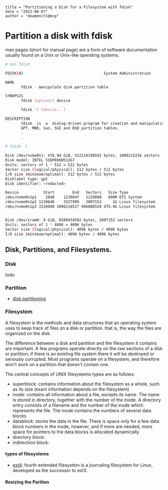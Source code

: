 ```
title = "Partitioning a Disk for a Filesystem with fdisk"
date = "2022-06-07"
author = "deamonctl@mcp"
```

# Partition a disk with fdisk
man pages (short for manual page) are a form of software documentation usually found on a Unix or Unix-like operating systems. 
```bash
# man fdisk 

FDISK(8)                                    System Administration                                    FDISK(8)

NAME
       fdisk - manipulate disk partition table

SYNOPSIS
       fdisk [options] device

       fdisk -l [device...]

DESCRIPTION
       fdisk  is  a  dialog-driven program for creation and manipulation of partition tables.  It understands
       GPT, MBR, Sun, SGI and BSD partition tables.
       .
       .
```

```bash
# fdisk -l

Disk /dev/nvme0n1: 476.94 GiB, 512110190592 bytes, 1000215216 sectors
Disk model: INTEL SSDPEKKW512G7                     
Units: sectors of 1 * 512 = 512 bytes
Sector size (logical/physical): 512 bytes / 512 bytes
I/O size (minimum/optimal): 512 bytes / 512 bytes
Disklabel type: gpt
Disk identifier: <redacted>

Device           Start        End   Sectors   Size Type
/dev/nvme0n1p1    2048    1230847   1228800   600M EFI System
/dev/nvme0n1p2 1230848    3327999   2097152     1G Linux filesystem
/dev/nvme0n1p3 3328000 1000214527 996886528 475.4G Linux filesystem


Disk /dev/zram0: 8 GiB, 8589934592 bytes, 2097152 sectors
Units: sectors of 1 * 4096 = 4096 bytes
Sector size (logical/physical): 4096 bytes / 4096 bytes
I/O size (minimum/optimal): 4096 bytes / 4096 bytes

```


## Disk, Partitions, and Filesystems. 
### Disk
todo

### Partition
- [disk partitioning](https://en.wikipedia.org/wiki/Disk_partitioning)

### Filesystem
A filesystem is the methods and data structures that an operating system uses to keep track of files on a disk or partition. that is, the way the files are organized on the disk. 

The difference between a disk and partition and the filesystem it contains are important. A few programs operate directly on the raw sections of a disk or partition; if there is an existing file system there it will be destroyed or seriously corrupted. Most programs operate on a filesystem, and therefore won't work on a partition that doesn't contain one.

The central concepts of UNIX filesystems types are as follows:
- superblock: contains information about the filesystem as a whole, such as its size (exact information depends on the filesystem)
- inode: contains all information about a file, excepts its name. The name is stored in directory, together with the number of the inode. A directory entry consists of a filename and the number of the inode which represents the file. The inode contains the numbers of several data blocks
- datablock: stores the data in the file. There is space only for a few data block numbers in the inode, however, and if more are needed, more space for pointers to the data blocks is allocated dynamically. 
- directory block:
- indirectiion block: 

#### types of filesystems
- [ext4](https://en.wikipedia.org/wiki/Ext4): fourth extended filesystem is a journaling filesystem for Linux, developed as the successor to ext3. 

#### Resizing the Parition 
